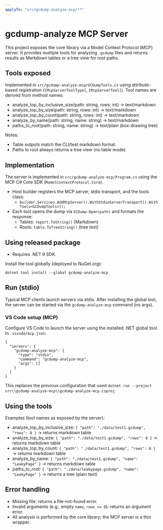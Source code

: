 ```yaml
---
applyTo: "src/gcdump-analyze-mcp/**"
---
```


# gcdump-analyze MCP Server

This project exposes the core library via a Model Context Protocol (MCP) server. It provides multiple tools for analyzing `.gcdump` files and returns results as Markdown tables or a tree view for root paths.

## Tools exposed

Implemented in `src/gcdump-analyze-mcp/GCDumpTools.cs` using attribute-based registration (`[McpServerToolType]`, `[McpServerTool]`). Tool names are derived from method names:

- analyze_top_by_inclusive_size(path: string, rows: int) → text/markdown
- analyze_top_by_size(path: string, rows: int) → text/markdown
- analyze_top_by_count(path: string, rows: int) → text/markdown
- analyze_by_name(path: string, name: string) → text/markdown
- paths_to_root(path: string, name: string) → text/plain (box-drawing tree)

Notes:
- Table outputs match the CLI/test markdown format.
- Paths to root always returns a tree view (no table mode).

## Implementation

The server is implemented in `src/gcdump-analyze-mcp/Program.cs` using the MCP C# Core SDK (`ModelContextProtocol.Core`).

- Host builder registers the MCP server, stdio transport, and the tools class:
  - `builder.Services.AddMcpServer().WithStdioServerTransport().WithTools<GCDumpTools>();`
- Each tool opens the dump via `GCDump.Open(path)` and formats the response:
  - Tables: `report.ToString()` (Markdown)
  - Roots: `table.ToTreeString()` (tree text)

## Using released package

- Requires .NET 9 SDK.

Install the tool globally (deployed to NuGet.org):

```pwsh
dotnet tool install --global gcdump-analyze-mcp
```

## Run (stdio)

Typical MCP clients launch servers via stdio. After installing the global tool, the server can be started via the `gcdump-analyze-mcp` command (no args).

### VS Code setup (MCP)

Configure VS Code to launch the server using the installed .NET global tool. In `.vscode/mcp.json`:

```jsonc
{
  "servers": {
    "gcdump-analyze-mcp": {
      "type": "stdio",
      "command": "gcdump-analyze-mcp",
      "args": []
    }
  }
}
```

This replaces the previous configuration that used `dotnet run --project src\\gcdump-analyze-mcp\\gcdump-analyze-mcp.csproj`.

## Using the tools

Examples (tool names as exposed by the server):

- analyze_top_by_inclusive_size: `{ "path": "./data/test1.gcdump", "rows": 8 }` → returns markdown table
- analyze_top_by_size: `{ "path": "./data/test1.gcdump", "rows": 8 }` → returns markdown table
- analyze_top_by_count: `{ "path": "./data/test1.gcdump", "rows": 8 }` → returns markdown table
- analyze_by_name: `{ "path": "./data/test1.gcdump", "name": "LeakyPage" }` → returns markdown table
- paths_to_root: `{ "path": "./data/leakypage.gcdump", "name": "LeakyPage" }` → returns a tree (plain text)

## Error handling

- Missing file: returns a file-not-found error.
- Invalid arguments (e.g., empty `name`, `rows <= 0`): returns an argument error.
- All analysis is performed by the core library; the MCP server is a thin wrapper.
